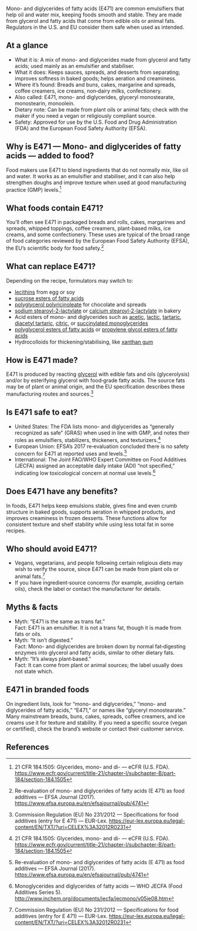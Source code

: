 Mono- and diglycerides of fatty acids (E471) are common emulsifiers that help oil and water mix, keeping foods smooth and stable. They are made from glycerol and fatty acids that come from edible oils or animal fats. Regulators in the U.S. and EU consider them safe when used as intended.

<!--more-->

## At a glance
- What it is: A mix of mono- and diglycerides made from glycerol and fatty acids; used mainly as an emulsifier and stabiliser.
- What it does: Keeps sauces, spreads, and desserts from separating; improves softness in baked goods; helps aeration and creaminess.
- Where it’s found: Breads and buns, cakes, margarine and spreads, coffee creamers, ice creams, non‑dairy milks, confectionery.
- Also called: E471, mono- and diglycerides, glyceryl monostearate, monostearin, monoolein.
- Dietary note: Can be made from plant oils or animal fats; check with the maker if you need a vegan or religiously compliant source.
- Safety: Approved for use by the U.S. Food and Drug Administration (FDA) and the European Food Safety Authority (EFSA).

## Why is E471 — Mono- and diglycerides of fatty acids — added to food?
Food makers use E471 to blend ingredients that do not normally mix, like oil and water. It works as an emulsifier and stabiliser, and it can also help strengthen doughs and improve texture when used at good manufacturing practice (GMP) levels.[^1]

## What foods contain E471?
You’ll often see E471 in packaged breads and rolls, cakes, margarines and spreads, whipped toppings, coffee creamers, plant-based milks, ice creams, and some confectionery. These uses are typical of the broad range of food categories reviewed by the European Food Safety Authority (EFSA), the EU’s scientific body for food safety.[^3]

## What can replace E471?
Depending on the recipe, formulators may switch to:
- [lecithins](/e322-lecithins) from egg or soy
- [sucrose esters of fatty acids](/e473-sucrose-esters-of-fatty-acids)
- [polyglycerol polyricinoleate](/e476-polyglycerol-polyricinoleate) for chocolate and spreads
- [sodium stearoyl-2-lactylate](/e481-sodium-stearoyl-2-lactylate) or [calcium stearoyl-2-lactylate](/e482-calcium-stearoyl-2-lactylate) in bakery
- Acid esters of mono- and diglycerides such as [acetic](/e472a-acetic-acid-esters-of-mono-and-diglycerides-of-fatty-acids), [lactic](/e472b-lactic-acid-esters-of-mono-and-diglycerides-of-fatty-acids), [tartaric](/e472d-tartaric-acid-esters-of-mono-and-diglycerides-of-fatty-acids), [diacetyl tartaric](/e472e-mono-and-diacetyltartaric-acid-esters-of-mono-and-diglycerides-of-fatty-acids), [citric](/e472c-citric-acid-esters-of-mono-and-diglycerides-of-fatty-acids), or [succinylated monoglycerides](/e472g-succinylated-monoglycerides)
- [polyglycerol esters of fatty acids](/e475-polyglycerol-esters-of-fatty-acids) or [propylene glycol esters of fatty acids](/e477-propane-1-2-diol-esters-of-fatty-acids)
- Hydrocolloids for thickening/stabilising, like [xanthan gum](/e415-xanthan-gum)

## How is E471 made?
E471 is produced by reacting [glycerol](/e422-glycerol) with edible fats and oils (glycerolysis) and/or by esterifying glycerol with food‑grade fatty acids. The source fats may be of plant or animal origin, and the EU specification describes these manufacturing routes and sources.[^2]

## Is E471 safe to eat?
- United States: The FDA lists mono- and diglycerides as “generally recognized as safe” (GRAS) when used in line with GMP, and notes their roles as emulsifiers, stabilizers, thickeners, and texturizers.[^1]
- European Union: EFSA’s 2017 re‑evaluation concluded there is no safety concern for E471 at reported uses and levels.[^3]
- International: The Joint FAO/WHO Expert Committee on Food Additives (JECFA) assigned an acceptable daily intake (ADI) “not specified,” indicating low toxicological concern at normal use levels.[^4]

## Does E471 have any benefits?
In foods, E471 helps keep emulsions stable, gives fine and even crumb structure in baked goods, supports aeration in whipped products, and improves creaminess in frozen desserts. These functions allow for consistent texture and shelf stability while using less total fat in some recipes.

## Who should avoid E471?
- Vegans, vegetarians, and people following certain religious diets may wish to verify the source, since E471 can be made from plant oils or animal fats.[^2]
- If you have ingredient‑source concerns (for example, avoiding certain oils), check the label or contact the manufacturer for details.

## Myths & facts
- Myth: “E471 is the same as trans fat.”  
  Fact: E471 is an emulsifier. It is not a trans fat, though it is made from fats or oils.
- Myth: “It isn’t digested.”  
  Fact: Mono- and diglycerides are broken down by normal fat‑digesting enzymes into glycerol and fatty acids, similar to other dietary fats.
- Myth: “It’s always plant‑based.”  
  Fact: It can come from plant or animal sources; the label usually does not state which.

## E471 in branded foods
On ingredient lists, look for “mono- and diglycerides,” “mono- and diglycerides of fatty acids,” “E471,” or names like “glyceryl monostearate.” Many mainstream breads, buns, cakes, spreads, coffee creamers, and ice creams use it for texture and stability. If you need a specific source (vegan or certified), check the brand’s website or contact their customer service.

## References
[^1]: 21 CFR 184.1505: Glycerides, mono- and di- — eCFR (U.S. FDA). https://www.ecfr.gov/current/title-21/chapter-I/subchapter-B/part-184/section-184.1505
[^2]: Commission Regulation (EU) No 231/2012 — Specifications for food additives (entry for E 471) — EUR-Lex. https://eur-lex.europa.eu/legal-content/EN/TXT/?uri=CELEX%3A32012R0231
[^3]: Re-evaluation of mono- and diglycerides of fatty acids (E 471) as food additives — EFSA Journal (2017). https://www.efsa.europa.eu/en/efsajournal/pub/4741
[^4]: Monoglycerides and diglycerides of fatty acids — WHO JECFA (Food Additives Series 5). http://www.inchem.org/documents/jecfa/jecmono/v05je08.htm
